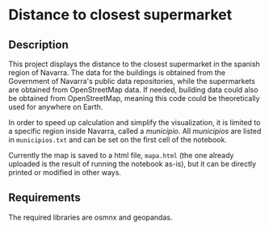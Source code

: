 # Distance to closest supermarket
## Description
This project displays the distance to the closest supermarket in the spanish region of Navarra. The data for the buildings is obtained from the Government of Navarra's public data repositories, while the supermarkets are obtained from OpenStreetMap data. If needed, building data could also be obtained from OpenStreetMap, meaning this code could be theoretically used for anywhere on Earth.

In order to speed up calculation and simplify the visualization, it is limited to a specific region inside Navarra, called a *municipio*. All *municipios* are listed in `municipios.txt` and can be set on the first cell of the notebook.

Currently the map is saved to a html file, `mapa.html` (the one already uploaded is the result of running the notebook as-is), but it can be directly printed or modified in other ways.

## Requirements

The required libraries are osmnx and geopandas.
